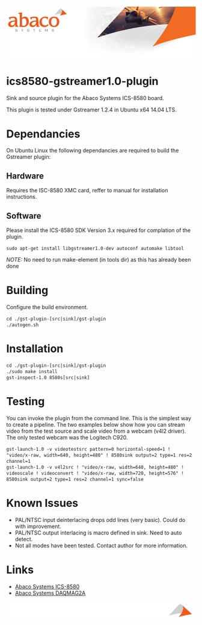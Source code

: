 ![Abaco stripe](abaco/Abaco_background-1000x275.png)
# ics8580-gstreamer1.0-plugin
Sink and source plugin for the Abaco Systems ICS-8580 board.

This plugin is tested under Gstreamer 1.2.4 in Ubuntu x64 14.04 LTS.
# Dependancies
On Ubuntu Linux the following dependancies are required to build the Gstreamer plugin:
## Hardware
Requires the ISC-8580 XMC card, reffer to manual for installation instructions.
## Software
Please install the ICS-8580 SDK Version 3.x required for complation of the plugin.

```
sudo apt-get install libgstreamer1.0-dev autoconf automake libtool
```

*NOTE:* No need to run make-element (in tools dir) as this has already been done
# Building
Configure the build environment.
```
cd ./gst-plugin-[src|sink]/gst-plugin
./autogen.sh
```
# Installation
```
cd ./gst-plugin-[src|sink]/gst-plugin
./sudo make install
gst-inspect-1.0 8580s[src|sink]
```
# Testing
You can invoke the plugin from the command line. This is the simplest way to create a pipeline. The two examples below show how you can stream video from the test source and scale video from a webcam (v4l2 driver). The only tested webcam was the Logitech C920.
```
gst-launch-1.0 -v videotestsrc pattern=0 horizontal-speed=1 ! "video/x-raw, width=640, height=480" ! 8580sink output=2 type=1 res=2 channel=1
gst-launch-1.0 -v v4l2src ! "video/x-raw, width=640, height=480" ! videoscale ! videoconvert ! "video/x-raw, width=720, height=576" ! 8580sink output=2 type=1 res=2 channel=1 sync=false
```
# Known Issues
* PAL/NTSC input deinterlacing drops odd lines (very basic). Could do with improvement.
* PAL/NTSC output interlacing is macro defined in sink. Need to auto detect.
* Not all modes have been tested. Contact author for more information.

# Links
* [Abaco Systems ICS-8580](https://www.abaco.com/products/ics-8580-video-compression-board)
* [Abaco Systems DAQMAG2A](https://www.abaco.com/products/daqmag2a-rugged-display-computer)

![Abaco footer](abaco/Abaco%20Footer1000x100.png)
